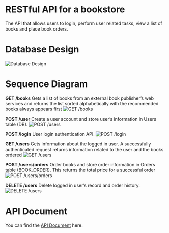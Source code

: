 # RESTful API for a bookstore

The API that allows users to login, perform user related tasks, view a list of books and place book orders.

# Database Design

![Database Design](https://github.com/juthakiat/temp/blob/master/db_design/DB_DESIGN.png?raw=true "Database Design")

# Sequence Diagram

**GET /books**
Gets a list of books from an external book publisher’s web services and returns the list sorted alphabetically with the recommended books always appears first
![GET /books](https://github.com/juthakiat/temp/blob/master/sequence_diagram/GET%20:books.png?raw=true "GET /books")

**POST /user**
Create a user account and store user’s information in Users table (DB).
![POST /users](https://github.com/juthakiat/temp/blob/master/sequence_diagram/POST%20:users.png?raw=true "POST /users")

**POST /login**
User login authentication API.
![POST /login](https://github.com/juthakiat/temp/blob/master/sequence_diagram/POST%20:login.png?raw=true "POST /login")

**GET /users**
Gets information about the logged in user. A successfully authenticated request returns information related to the user and the books ordered
![GET /users](https://github.com/juthakiat/temp/blob/master/sequence_diagram/POST%20:login.png?raw=true "GET /users")

**POST /users/orders**
Order books and store order information in Orders table (BOOK_ORDER). This returns the total price for a successful order
![POST /users/orders](https://github.com/juthakiat/temp/blob/master/sequence_diagram/POST%20:users:orders.png?raw=true "POST /users/orders")

**DELETE /users**
Delete logged in user’s record and order history.
![DELETE /users](https://github.com/juthakiat/temp/blob/master/sequence_diagram/DELETE%20:users.png?raw=true "DELETE /users")

# API Document

You can find the [API Document](https://raw.githubusercontent.com/juthakiat/temp/master/api-docs.json) here.

